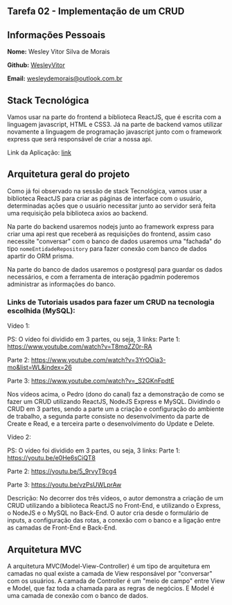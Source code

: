 ## Tarefa 02 - Implementação de um CRUD

## Informações Pessoais

**Nome:** Wesley Vitor Silva de Morais

**Github:** [WesleyVitor](https://github.com/WesleyVitor)

**Email:** wesleydemorais@outlook.com.br

## Stack Tecnológica

Vamos usar na parte do frontend a biblioteca ReactJS, que é escrita com a linguagem javascript, HTML e CSS3. Já na parte de backend vamos utilizar novamente a linguagem de programação javascript junto com o framework express que será responsável de criar a nossa api.

Link da Aplicação: [link](https://github.com/joanmdrs/sigcli)

## Arquitetura geral do projeto

Como já foi observado na sessão de stack Tecnológica, vamos usar a biblioteca ReactJS para criar as páginas de interface com o usuário, determinadas ações que o usuário necessitar junto ao servidor será feita uma requisição pela biblioteca axios ao backend.

Na parte do backend usaremos nodejs junto ao framework express para criar uma api rest que receberá as requisições do frontend, assim caso necessite "conversar" com o banco de dados usaremos uma "fachada" do tipo `nomeEntidadeRepository` para fazer conexão com banco de dados apartir do ORM prisma.

Na parte do banco de dados usaremos o postgresql para guardar os dados necessários, e com a ferramenta de interação pgadmin poderemos administrar as informações do banco.

### Links de Tutoriais usados para fazer um CRUD na tecnologia escolhida (MySQL):

Vídeo 1:

PS: O vídeo foi dividido em 3 partes, ou seja, 3 links:
Parte 1: https://www.youtube.com/watch?v=T8mqZZ0r-RA

Parte 2: https://www.youtube.com/watch?v=3YrOOia3-mo&list=WL&index=26

Parte 3: https://www.youtube.com/watch?v=_S2GKnFpdtE

Nos vídeos acima, o Pedro (dono do canal) faz a demonstração de como se fazer um CRUD utilizando ReactJS, NodeJS Express e MySQL. Dividindo o CRUD em 3 partes, sendo a parte um a criação e configuração do ambiente de trabalho, a segunda parte consiste no desenvolvimento da parte de Create e Read, e a terceira parte o desenvolvimento do Update e Delete.

Vídeo 2:

PS: O vídeo foi dividido em 3 partes, ou seja, 3 links:
Parte 1: https://youtu.be/e0He6sCiQT8

Parte 2: https://youtu.be/5_9rvyT9cg4

Parte 3: https://youtu.be/vzPsUWLprAw

Descrição: No decorrer dos três vídeos, o autor demonstra a criação de um CRUD utilizando a biblioteca ReactJS no Front-End, e utilizando o Express, o NodeJS e o MySQL no Back-End. O autor cria desde o formulário de inputs, a configuração das rotas, a conexão com o banco e a ligação entre as camadas de Front-End e Back-End.

## Arquitetura MVC

A arquitetura MVC(Model-View-Controller) é um tipo de arquitetura em camadas no qual existe a camada de View responsável por "conversar" com os usuários. A camada de Controller é um "meio de campo" entre View e Model, que faz toda a chamada para as regras de negócios. E Model é uma camada de conexão com o banco de dados.
